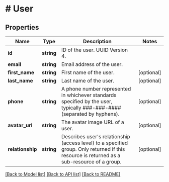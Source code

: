 # # User

## Properties

Name | Type | Description | Notes
------------ | ------------- | ------------- | -------------
**id** | **string** | ID of the user. UUID Version 4. |
**email** | **string** | Email address of the user. |
**first_name** | **string** | First name of the user. | [optional]
**last_name** | **string** | Last name of the user. | [optional]
**phone** | **string** | A phone number represented in whichever standards specified by the user, typically ###-###-#### (separated by hyphens). | [optional]
**avatar_url** | **string** | The avatar image URL of a user. | [optional]
**relationship** | **string** | Describes user&#39;s relationship (access level) to a specified group. Only returned if this resource is returned as a sub-resource of a group. | [optional]

[[Back to Model list]](../../README.md#models) [[Back to API list]](../../README.md#endpoints) [[Back to README]](../../README.md)
